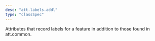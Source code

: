 ```yaml
---
desc: "att.labels.addl"
type: "classSpec"
---
```


Attributes that record labels for a feature in addition to those found in
att.common.